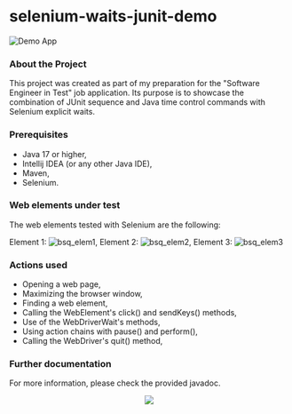 # selenium-waits-junit-demo
![Demo App](https://img.shields.io/badge/demo_app-blue)

### About the Project
This project was created as part of my preparation for the "Software Engineer in Test" job application. Its purpose is to showcase the combination of JUnit sequence and Java time control commands with Selenium explicit waits. 

### Prerequisites
* Java 17 or higher,
* Intellij IDEA (or any other Java IDE),
* Maven,
* Selenium.

### Web elements under test
The web elements tested with Selenium are the following:

Element 1:
![bsq_elem1](https://github.com/user-attachments/assets/d72065e0-28bd-496b-8abb-92a538a76c16),
Element 2:
![bsq_elem2](https://github.com/user-attachments/assets/22fb8e35-0305-496d-9665-01e3eb1421b6),
Element 3:
![bsq_elem3](https://github.com/user-attachments/assets/a44b403b-4ad7-4b41-b8a6-b6e89c7eeabe)


### Actions used
* Opening a web page,
* Maximizing the browser window,
* Finding a web element,
* Calling the WebElement's click() and sendKeys() methods,
* Use of the WebDriverWait's methods,
* Using action chains with pause() and perform(),
* Calling the WebDriver's quit() method,

### Further documentation

For more information, please check the provided javadoc.

<p align="center">
  <a href="https://skillicons.dev">
    <img src="https://skillicons.dev/icons?i=java,idea,maven,selenium&theme=light"/>
	 
  </a>
</p>
